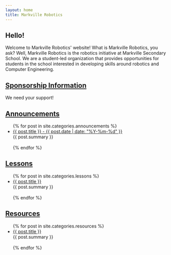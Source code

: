 ```yaml
---
layout: home
title: Markville Robotics
---
```


## Hello!
Welcome to Markville Robotics' website! What is Markville Robotics, you ask? Well, Markville Robotics is the robotics initiative at Markville Secondary School. We are a student-led organization that provides opportunities for students in the school interested in developing skills around robotics and Computer Engineering. 

## [Sponsorship Information](https://markvillerobotics.github.io/sponsorship/)
We need your support!

## [Announcements](https://markvillerobotics.github.io/announcements/)
<ul>
  {% for post in site.categories.announcements %}
    <li>
      <a href="{{ post.url }}"> {{ post.title }} - {{ post.date | date: "%Y-%m-%d" }} </a> <br> {{ post.summary }}
      <br><br>
    </li>
  {% endfor %}
</ul>

## [Lessons](https://markvillerobotics.github.io/lessons/)
<ul>
   {% for post in site.categories.lessons %}
    <li>
      <a href="{{ post.url }}"> {{ post.title }} </a> <br> {{ post.summary }}
      <br><br>
    </li>
  {% endfor %}
</ul>

## [Resources](https://markvillerobotics.github.io/resources/)
<ul>
  {% for post in site.categories.resources %}
    <li>
      <a href="{{ post.url }}"> {{ post.title }} </a> <br> {{ post.summary }}
      <br><br>
    </li>
  {% endfor %}
</ul>
